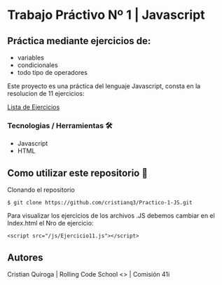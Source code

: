 # Trabajo Práctivo Nº 1 | Javascript

## Práctica mediante ejercicios de:

- variables
- condicionales
- todo tipo de operadores

Este proyecto es una práctica del lenguaje Javascript, consta en la resolucion de 11 ejercicios:

[Lista de Ejercicios](https://docs.google.com/document/d/1uK1b6C5CoplLNj2N7rkqzMs4-NrY9oeIUAfhpeDqfK8/edit?usp=sharing)

### Tecnologias / Herramientas 🛠

- Javascript
- HTML

## Como utilizar este repositorio 🎫

Clonando el repositorio

`$ git clone https://github.com/cristianq3/Practico-1-JS.git`

Para visualizar los ejercicios de los archivos .JS debemos cambiar en el Index.html el Nro de ejercicio:

`<script src="/js/Ejercicio11.js"></script>`

## Autores

Cristian Quiroga | Rolling Code School <> | Comisión 41i
